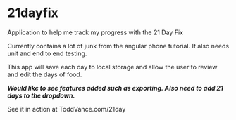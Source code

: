 # 21dayfix
Application to help me track my progress with the 21 Day Fix

Currently contains a lot of junk from the angular phone tutorial.  It also needs unit and end to end testing.

This app will save each day to local storage and allow the user to review and edit the days of food.

***Would like to see features added such as exporting.  Also need to add 21 days to the dropdown.***

See it in action at  ToddVance.com/21day


